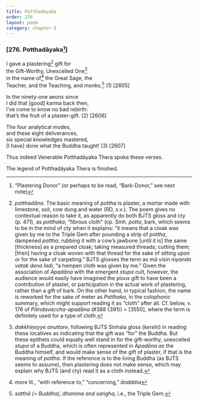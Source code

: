 ```yaml
---
title: Potthadāyaka
order: 276
layout: poem
category: chapter-3
---
```


### \[276. Potthadāyaka[^1]\]

I gave a plastering[^2] gift for  
the Gift-Worthy, Unexcelled One[^3]  
in the name of[^4] the Great Sage, the  
Teacher, and the Teaching, and monks.[^5] (1) \[2605\]

In the ninety-one aeons since  
I did that \[good\] karma back then,  
I’ve come to know no bad rebirth:  
that’s the fruit of a plaster-gift. (2) \[2606\]

The four analytical modes,  
and these eight deliverances,  
six special knowledges mastered,  
\[I have\] done what the Buddha taught! (3) \[2607\]

Thus indeed Venerable Potthadāyaka Thera spoke these verses.

The legend of Potthadāyaka Thera is finished.

[^1]: “Plastering Donor” (or perhaps to be read, “Bark-Donor,” see next note)

[^2]: *potthadāna*. The basic meaning of *pottha* is plaster, a mortar made with limestone, soil, cow dung and water (RD, s.v.). The poem gives no contextual reason to take it, as apparently do both BJTS gloss and cty (p. 471), as *potthaka*, “fibrous cloth” (cp. Sinh. *potta*, bark, which seems to be in the mind of cty when it explains: “it means that a cloak was given by me to the Triple Gem after pounding a strip of *pottha*, dampened *pottha*; rubbing it with a cow’s jawbone \[until it is\] the same \[thickness\] as a prepared cloak; taking measured threads; cutting them; \[then\] having a cloak woven with that thread for the sake of sitting upon or for the sake of carpeting.” BJTS glosses the term as *mā visin niyanda vatak dena ladi*, “a hempen cloth was given by me.” Given the association of *Apadāna* with the emergent *stupa* cult, however, the audience would easily have imagined the pious gift to have been a contribution of plaster, or participation in the actual work of plastering, rather than a gift of bark. On the other hand, in typical fashion, the name is reworked for the sake of meter as *Potthaka*, in the colophonic summary, which might support reading it as “cloth” after all. Cf. below, v. 176 of *Pilindavaccha-apadāna* (\#388 {391}) = \[3550\], where the term is definitely used for a type of cloth.

[^3]: *dakkhiṇeyye anuttare*, following BJTS Sinhala gloss (*kerehi*) in reading these locatives as indicating that the gift was “for” the Buddha. But these epithets could equally well stand in for the gift-worthy, unexcelled *stupa* of a Buddha, which is often represented in *Apadāna* *as* the Buddha himself, and would make sense of the gift of plaster, if that is the meaning of *pottha*. If the reference is to the living Buddha (as BJTS seems to assume), then plastering does not make sense, which may explain why BJTS (and cty) read it as a cloth instead.

[^4]: more lit., “with reference to,” “concerning,” *ārabbha*

[^5]: *satthā (= Buddha), dhamma and saṅgha,* i.e., the Triple Gem.

